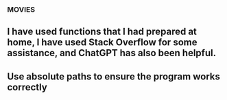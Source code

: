 ### MOVIES

## I have used functions that I had prepared at home, I have used Stack Overflow for some assistance, and ChatGPT has also been helpful.
##  Use absolute paths to ensure the program works correctly